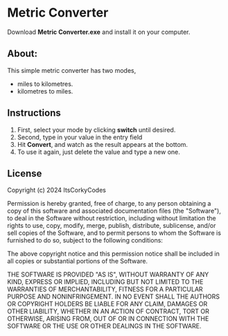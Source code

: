 # Metric Converter

Download **Metric Converter.exe** and install it on your computer.

## About:
This simple metric converter has two modes, 
- miles to kilometres.
- kilometres to miles. 

## Instructions
1. First, select your mode by clicking **switch** until desired.
2. Second, type in your value in the entry field
3. Hit **Convert**, and watch as the result appears at the bottom.
4. To use it again, just delete the value and type a new one.



## License

Copyright (c) 2024 ItsCorkyCodes

Permission is hereby granted, free of charge, to any person obtaining a copy
of this software and associated documentation files (the "Software"), to deal
in the Software without restriction, including without limitation the rights
to use, copy, modify, merge, publish, distribute, sublicense, and/or sell
copies of the Software, and to permit persons to whom the Software is
furnished to do so, subject to the following conditions:

The above copyright notice and this permission notice shall be included in all
copies or substantial portions of the Software.

THE SOFTWARE IS PROVIDED "AS IS", WITHOUT WARRANTY OF ANY KIND, EXPRESS OR
IMPLIED, INCLUDING BUT NOT LIMITED TO THE WARRANTIES OF MERCHANTABILITY,
FITNESS FOR A PARTICULAR PURPOSE AND NONINFRINGEMENT. IN NO EVENT SHALL THE
AUTHORS OR COPYRIGHT HOLDERS BE LIABLE FOR ANY CLAIM, DAMAGES OR OTHER
LIABILITY, WHETHER IN AN ACTION OF CONTRACT, TORT OR OTHERWISE, ARISING FROM,
OUT OF OR IN CONNECTION WITH THE SOFTWARE OR THE USE OR OTHER DEALINGS IN THE
SOFTWARE.
